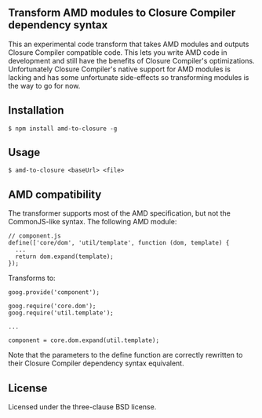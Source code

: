 ## Transform AMD modules to Closure Compiler dependency syntax

This an experimental code transform that takes AMD modules and outputs Closure Compiler compatible code. This lets you write AMD code in development and still have the benefits of Closure Compiler's optimizations. Unfortunately Closure Compiler's native support for AMD modules is lacking and has some unfortunate side-effects so transforming modules is the way to go for now.

## Installation

    $ npm install amd-to-closure -g

## Usage

    $ amd-to-closure <baseUrl> <file>

## AMD compatibility

The transformer supports most of the AMD specification, but not the CommonJS-like syntax. The following AMD module:

    // component.js
    define(['core/dom', 'util/template', function (dom, template) {
      ...
      return dom.expand(template);
    });

Transforms to:

    goog.provide('component');

    goog.require('core.dom');
    goog.require('util.template');

    ...

    component = core.dom.expand(util.template);

Note that the parameters to the define function are correctly rewritten to their Closure Compiler dependency syntax equivalent.

## License

Licensed under the three-clause BSD license.
